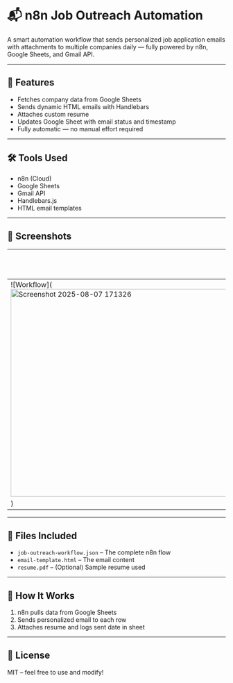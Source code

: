# 📬 n8n Job Outreach Automation

A smart automation workflow that sends personalized job application emails with attachments to multiple companies daily — fully powered by n8n, Google Sheets, and Gmail API.

---

## 🚀 Features

- Fetches company data from Google Sheets
- Sends dynamic HTML emails with Handlebars
- Attaches custom resume
- Updates Google Sheet with email status and timestamp
- Fully automatic — no manual effort required

---

## 🛠 Tools Used

- n8n (Cloud)
- Google Sheets
- Gmail API
- Handlebars.js
- HTML email templates

---

## 📸 Screenshots

| Workflow in n8n | Sample Email Output |
|-----------------|---------------------|
| ![Workflow](<img width="1265" height="478" alt="Screenshot 2025-08-07 171326" src="https://github.com/user-attachments/assets/3567d640-f22f-4138-83fc-3b0b550fa100" />
) | ![Email](./email.png) |

---

## 📂 Files Included

- `job-outreach-workflow.json` – The complete n8n flow
- `email-template.html` – The email content
- `resume.pdf` – (Optional) Sample resume used

---

## 🧠 How It Works

1. n8n pulls data from Google Sheets
2. Sends personalized email to each row
3. Attaches resume and logs sent date in sheet

---

## 🧾 License

MIT – feel free to use and modify!
